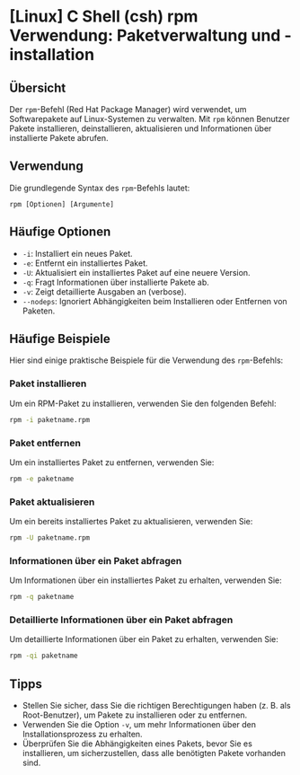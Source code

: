 # [Linux] C Shell (csh) rpm Verwendung: Paketverwaltung und -installation

## Übersicht
Der `rpm`-Befehl (Red Hat Package Manager) wird verwendet, um Softwarepakete auf Linux-Systemen zu verwalten. Mit `rpm` können Benutzer Pakete installieren, deinstallieren, aktualisieren und Informationen über installierte Pakete abrufen.

## Verwendung
Die grundlegende Syntax des `rpm`-Befehls lautet:

```
rpm [Optionen] [Argumente]
```

## Häufige Optionen
- `-i`: Installiert ein neues Paket.
- `-e`: Entfernt ein installiertes Paket.
- `-U`: Aktualisiert ein installiertes Paket auf eine neuere Version.
- `-q`: Fragt Informationen über installierte Pakete ab.
- `-v`: Zeigt detaillierte Ausgaben an (verbose).
- `--nodeps`: Ignoriert Abhängigkeiten beim Installieren oder Entfernen von Paketen.

## Häufige Beispiele
Hier sind einige praktische Beispiele für die Verwendung des `rpm`-Befehls:

### Paket installieren
Um ein RPM-Paket zu installieren, verwenden Sie den folgenden Befehl:
```bash
rpm -i paketname.rpm
```

### Paket entfernen
Um ein installiertes Paket zu entfernen, verwenden Sie:
```bash
rpm -e paketname
```

### Paket aktualisieren
Um ein bereits installiertes Paket zu aktualisieren, verwenden Sie:
```bash
rpm -U paketname.rpm
```

### Informationen über ein Paket abfragen
Um Informationen über ein installiertes Paket zu erhalten, verwenden Sie:
```bash
rpm -q paketname
```

### Detaillierte Informationen über ein Paket abfragen
Um detaillierte Informationen über ein Paket zu erhalten, verwenden Sie:
```bash
rpm -qi paketname
```

## Tipps
- Stellen Sie sicher, dass Sie die richtigen Berechtigungen haben (z. B. als Root-Benutzer), um Pakete zu installieren oder zu entfernen.
- Verwenden Sie die Option `-v`, um mehr Informationen über den Installationsprozess zu erhalten.
- Überprüfen Sie die Abhängigkeiten eines Pakets, bevor Sie es installieren, um sicherzustellen, dass alle benötigten Pakete vorhanden sind.